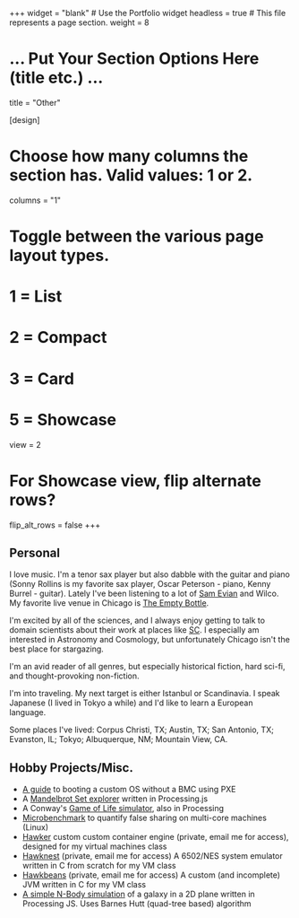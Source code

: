 +++
widget = "blank"  # Use the Portfolio widget
headless = true  # This file represents a page section.
weight = 8

# ... Put Your Section Options Here (title etc.) ...
title = "Other"


[design]
  # Choose how many columns the section has. Valid values: 1 or 2.
  columns = "1"

  # Toggle between the various page layout types.
  #   1 = List
  #   2 = Compact  
  #   3 = Card
  #   5 = Showcase
  view = 2

  # For Showcase view, flip alternate rows?
  flip_alt_rows = false
+++

## Personal

I love music. I'm a tenor sax player but also dabble with the
guitar and piano (Sonny Rollins is my favorite sax player, Oscar Peterson - piano, Kenny Burrel - guitar).  Lately I've been listening to 
a lot of [Sam Evian](https://www.samevian.com/) and Wilco.
My favorite live
venue in Chicago is [The Empty Bottle](https://www.emptybottle.com/).

I'm excited by all of the sciences, and I always enjoy getting to talk to
domain scientists about their work at places like [SC](https://supercomputing.org). I especially am interested in 
Astronomy and Cosmology, but unfortunately Chicago isn't the best place for
stargazing.

I'm an avid reader of all genres, but especially historical fiction, 
hard sci-fi, and thought-provoking non-fiction. 

I'm into traveling. My next target is either Istanbul or Scandinavia. I speak
Japanese (I lived in Tokyo a while) and I'd like to learn a European language.

Some places I've lived: Corpus Christi, TX; Austin, TX; San Antonio, TX;
Evanston, IL; Tokyo; Albuquerque, NM; Mountain View, CA.

## Hobby Projects/Misc.

* [A guide](https://hale-legacy.com/docs/notes/pxe.html) to booting a custom OS without a BMC using PXE
* A [Mandelbrot Set explorer](https://hale-legacy.com/mandelbrot/mandelbrot.html) written in Processing.js
* A Conway's [Game of Life simulator](https://hale-legacy.com/gol/), also in Processing
* [Microbenchmark](https://github.com/khale/false-sharing) to quantify false sharing on multi-core machines (Linux)
* [Hawker](https://github.com/khale/hawker) custom custom container engine (private, email me for access), designed for my virtual machines class
* [Hawknest](https://github.com/hexsa-lab/hawknest) (private, email me for access) A 6502/NES system emulator written in C from scratch for my VM class
* [Hawkbeans](https://github.com/hexsa-lab/hawkbeans) (private, email me for access) A custom (and incomplete) JVM written in C for my VM class
* [A simple N-Body simulation](https://github.com/khale/barnes-hutt-p3) of a galaxy in a 2D plane written in Processing JS. Uses Barnes Hutt (quad-tree based) algorithm

